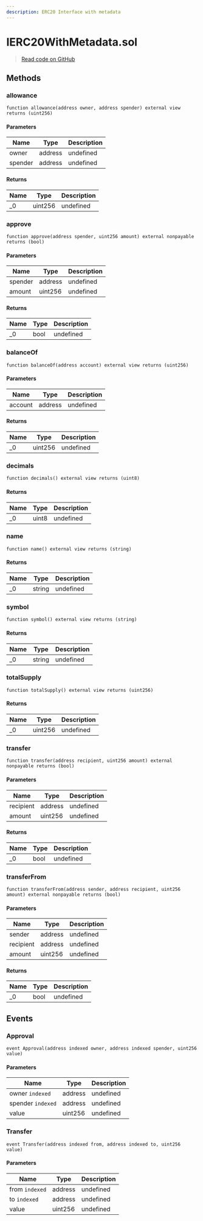 ```yaml
---
description: ERC20 Interface with metadata
---
```


# IERC20WithMetadata.sol
> [Read code on GitHub](https://github.com/primitivefinance/rmm-manager/blob/main/contracts/interfaces/external/IERC20WithMetadata.sol)





## Methods

### allowance



```solidity title="Solidity"
function allowance(address owner, address spender) external view returns (uint256)
```




#### Parameters

| Name | Type | Description |
|---|---|---|
| owner | address | undefined |
| spender | address | undefined |

#### Returns

| Name | Type | Description |
|---|---|---|
| _0 | uint256 | undefined |

### approve



```solidity title="Solidity"
function approve(address spender, uint256 amount) external nonpayable returns (bool)
```




#### Parameters

| Name | Type | Description |
|---|---|---|
| spender | address | undefined |
| amount | uint256 | undefined |

#### Returns

| Name | Type | Description |
|---|---|---|
| _0 | bool | undefined |

### balanceOf



```solidity title="Solidity"
function balanceOf(address account) external view returns (uint256)
```




#### Parameters

| Name | Type | Description |
|---|---|---|
| account | address | undefined |

#### Returns

| Name | Type | Description |
|---|---|---|
| _0 | uint256 | undefined |

### decimals



```solidity title="Solidity"
function decimals() external view returns (uint8)
```





#### Returns

| Name | Type | Description |
|---|---|---|
| _0 | uint8 | undefined |

### name



```solidity title="Solidity"
function name() external view returns (string)
```





#### Returns

| Name | Type | Description |
|---|---|---|
| _0 | string | undefined |

### symbol



```solidity title="Solidity"
function symbol() external view returns (string)
```





#### Returns

| Name | Type | Description |
|---|---|---|
| _0 | string | undefined |

### totalSupply



```solidity title="Solidity"
function totalSupply() external view returns (uint256)
```





#### Returns

| Name | Type | Description |
|---|---|---|
| _0 | uint256 | undefined |

### transfer



```solidity title="Solidity"
function transfer(address recipient, uint256 amount) external nonpayable returns (bool)
```




#### Parameters

| Name | Type | Description |
|---|---|---|
| recipient | address | undefined |
| amount | uint256 | undefined |

#### Returns

| Name | Type | Description |
|---|---|---|
| _0 | bool | undefined |

### transferFrom



```solidity title="Solidity"
function transferFrom(address sender, address recipient, uint256 amount) external nonpayable returns (bool)
```




#### Parameters

| Name | Type | Description |
|---|---|---|
| sender | address | undefined |
| recipient | address | undefined |
| amount | uint256 | undefined |

#### Returns

| Name | Type | Description |
|---|---|---|
| _0 | bool | undefined |



## Events

### Approval



```solidity title="Solidity"
event Approval(address indexed owner, address indexed spender, uint256 value)
```




#### Parameters

| Name | Type | Description |
|---|---|---|
| owner `indexed` | address | undefined |
| spender `indexed` | address | undefined |
| value  | uint256 | undefined |

### Transfer



```solidity title="Solidity"
event Transfer(address indexed from, address indexed to, uint256 value)
```




#### Parameters

| Name | Type | Description |
|---|---|---|
| from `indexed` | address | undefined |
| to `indexed` | address | undefined |
| value  | uint256 | undefined |



